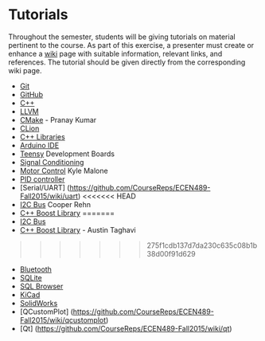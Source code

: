 # Tutorials

Throughout the semester, students will be giving tutorials on material pertinent to the course.
As part of this exercise, a presenter must create or enhance a [wiki](https://github.com/CourseReps/ECEN489-Fall2015/wiki) page with suitable information, relevant links, and references.
The tutorial should be given directly from the corresponding wiki page.

* [Git](https://github.com/CourseReps/ECEN489-Fall2015/wiki/git)
* [GitHub](https://github.com/CourseReps/ECEN489-Fall2015/wiki/github)
* [C++](https://github.com/CourseReps/ECEN489-Fall2015/wiki/cplusplus)
* [LLVM](https://github.com/CourseReps/ECEN489-Fall2015/wiki/llvm)
* [CMake](https://github.com/CourseReps/ECEN489-Fall2015/wiki/cmake) - Pranay Kumar
* [CLion](https://github.com/CourseReps/ECEN489-Fall2015/wiki/clion)
* [C++ Libraries](https://github.com/CourseReps/ECEN489-Fall2015/wiki/libraries)
* [Arduino IDE](https://github.com/CourseReps/ECEN489-Fall2015/wiki/arduinoide)
* [Teensy](https://github.com/CourseReps/ECEN489-Fall2015/wiki/teensy) Development Boards
* [Signal Conditioning](https://github.com/CourseReps/ECEN489-Fall2015/wiki/conditioning)
* [Motor Control](https://github.com/CourseReps/ECEN489-Fall2015/wiki/motor) Kyle Malone
* [PID controller](https://github.com/CourseReps/ECEN489-Fall2015/wiki/pid)
* [Serial/UART] (https://github.com/CourseReps/ECEN489-Fall2015/wiki/uart)
<<<<<<< HEAD
* [I2C Bus](https://github.com/CourseReps/ECEN489-Fall2015/wiki/i2c) Cooper Rehn
* [C++ Boost Library](https://github.com/CourseReps/ECEN489-Fall2015/wiki/boost)
=======
* [I2C Bus](https://github.com/CourseReps/ECEN489-Fall2015/wiki/i2c)
* [C++ Boost Library](https://github.com/CourseReps/ECEN489-Fall2015/wiki/boost) - Austin Taghavi
>>>>>>> 275f1cdb137d7da230c635c08b1b38d00f91d629
* [Bluetooth](https://github.com/CourseReps/ECEN489-Fall2015/wiki/bluetooth)
* [SQLite](https://github.com/CourseReps/ECEN489-Fall2015/wiki/sqlite)
* [SQL Browser](https://github.com/CourseReps/ECEN489-Fall2015/wiki/browser)
* [KiCad](https://github.com/CourseReps/ECEN489-Fall2015/wiki/kicad)
* [SolidWorks](https://github.com/CourseReps/ECEN489-Fall2015/wiki/solidworks)
* [QCustomPlot] (https://github.com/CourseReps/ECEN489-Fall2015/wiki/qcustomplot)
* [Qt] (https://github.com/CourseReps/ECEN489-Fall2015/wiki/qt)
